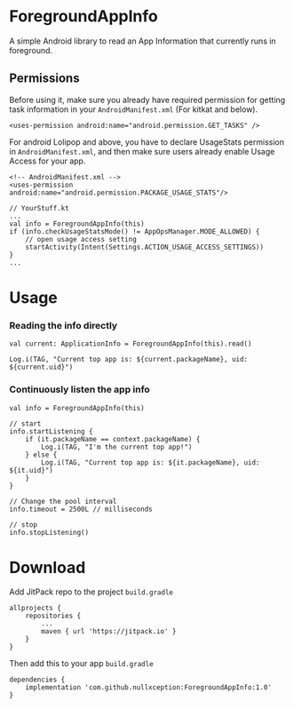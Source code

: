 # ForegroundAppInfo
A simple Android library to read an App Information that currently runs in foreground.

## Permissions
Before using it, make sure you already have required permission for getting task information in your `AndroidManifest.xml` (For kitkat and below).
```
<uses-permission android:name="android.permission.GET_TASKS" />
```

For android Lolipop and above, you have to declare UsageStats permission in `AndroidManifest.xml`,
and then make sure users already enable Usage Access for your app.

```
<!-- AndroidManifest.xml -->
<uses-permission android:name="android.permission.PACKAGE_USAGE_STATS"/>
```

```
// YourStuff.kt
...
val info = ForegroundAppInfo(this)
if (info.checkUsageStatsMode() != AppOpsManager.MODE_ALLOWED) {
    // open usage access setting
    startActivity(Intent(Settings.ACTION_USAGE_ACCESS_SETTINGS))
}
...
```

# Usage

### Reading the info directly
```
val current: ApplicationInfo = ForegroundAppInfo(this).read()

Log.i(TAG, "Current top app is: ${current.packageName}, uid: ${current.uid}")
```
### Continuously listen the app info
```
val info = ForegroundAppInfo(this)

// start
info.startListening {
    if (it.packageName == context.packageName) {
        Log.i(TAG, "I'm the current top app!")
    } else {
        Log.i(TAG, "Current top app is: ${it.packageName}, uid: ${it.uid}")
    }
}

// Change the pool interval
info.timeout = 2500L // milliseconds

// stop
info.stopListening()
```

# Download

Add JitPack repo to the project `build.gradle`
```
allprojects {
    repositories {
        ...
        maven { url 'https://jitpack.io' }
    }
}

```

Then add this to your app `build.gradle`
```
dependencies {
	implementation 'com.github.nullxception:ForegroundAppInfo:1.0'
}
```
